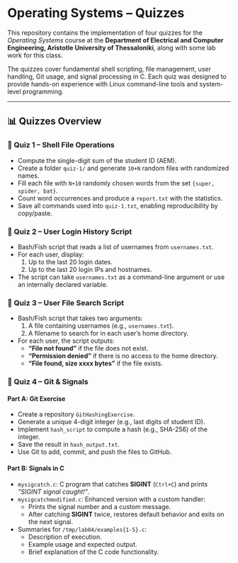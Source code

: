 # Operating Systems – Quizzes

This repository contains the implementation of four quizzes for the *Operating Systems* course at the **Department of Electrical and Computer Engineering, Aristotle University of Thessaloniki**, along with some lab work for this class.  

The quizzes cover fundamental shell scripting, file management, user handling, Git usage, and signal processing in C. Each quiz was designed to provide hands-on experience with Linux command-line tools and system-level programming.

--- 

## 📊 Quizzes Overview

### 🔹 Quiz 1 – Shell File Operations
- Compute the single-digit sum of the student ID (AEM).  
- Create a folder `quiz-1/` and generate `10+N` random files with randomized names.  
- Fill each file with `N+10` randomly chosen words from the set `{super, spider, bat}`.  
- Count word occurrences and produce a `report.txt` with the statistics.  
- Save all commands used into `quiz-1.txt`, enabling reproducibility by copy/paste.  

### 🔹 Quiz 2 – User Login History Script
- Bash/Fish script that reads a list of usernames from `usernames.txt`.  
- For each user, display:  
  1. Up to the last 20 login dates.  
  2. Up to the last 20 login IPs and hostnames.  
- The script can take `usernames.txt` as a command-line argument or use an internally declared variable.  

### 🔹 Quiz 3 – User File Search Script
- Bash/Fish script that takes two arguments:  
  1. A file containing usernames (e.g., `usernames.txt`).  
  2. A filename to search for in each user’s home directory.  
- For each user, the script outputs:  
  - **“File not found”** if the file does not exist.  
  - **“Permission denied”** if there is no access to the home directory.  
  - **“File found, size xxxx bytes”** if the file exists.  

### 🔹 Quiz 4 – Git & Signals
#### Part A: Git Exercise
- Create a repository `GitHashingExercise`.  
- Generate a unique 4-digit integer (e.g., last digits of student ID).  
- Implement `hash_script` to compute a hash (e.g., SHA-256) of the integer.  
- Save the result in `hash_output.txt`.  
- Use Git to add, commit, and push the files to GitHub.  

#### Part B: Signals in C
- `mysigcatch.c`: C program that catches **SIGINT** (`Ctrl+C`) and prints *"SIGINT signal caught!"*.  
- `mysigcatchmodified.c`: Enhanced version with a custom handler:  
  - Prints the signal number and a custom message.  
  - After catching **SIGINT** twice, restores default behavior and exits on the next signal.  
- Summaries for `/tmp/lab04/examples{1-5}.c`:  
  - Description of execution.  
  - Example usage and expected output.  
  - Brief explanation of the C code functionality.  
